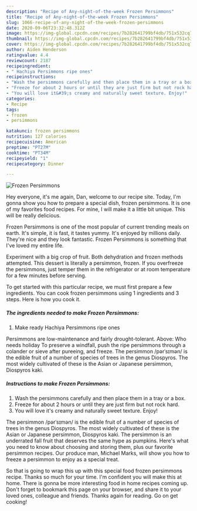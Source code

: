 ```yaml
---
description: "Recipe of Any-night-of-the-week Frozen Persimmons"
title: "Recipe of Any-night-of-the-week Frozen Persimmons"
slug: 1066-recipe-of-any-night-of-the-week-frozen-persimmons
date: 2020-09-06T23:32:48.312Z
image: https://img-global.cpcdn.com/recipes/7b282641799bf4db/751x532cq70/frozen-persimmons-recipe-main-photo.jpg
thumbnail: https://img-global.cpcdn.com/recipes/7b282641799bf4db/751x532cq70/frozen-persimmons-recipe-main-photo.jpg
cover: https://img-global.cpcdn.com/recipes/7b282641799bf4db/751x532cq70/frozen-persimmons-recipe-main-photo.jpg
author: Aiden Henderson
ratingvalue: 4.4
reviewcount: 2187
recipeingredient:
- " Hachiya Persimmons ripe ones"
recipeinstructions:
- "Wash the persimmons carefully and then place them in a tray or a box."
- "Freeze for about 2 hours or until they are just firm but not rock hard."
- "You will love it&#39;s creamy and naturally sweet texture. Enjoy!"
categories:
- Recipe
tags:
- frozen
- persimmons

katakunci: frozen persimmons 
nutrition: 127 calories
recipecuisine: American
preptime: "PT27M"
cooktime: "PT34M"
recipeyield: "1"
recipecategory: Dinner

---
```



![Frozen Persimmons](https://img-global.cpcdn.com/recipes/7b282641799bf4db/751x532cq70/frozen-persimmons-recipe-main-photo.jpg)

Hey everyone, it's me again, Dan, welcome to our recipe site. Today, I'm gonna show you how to prepare a special dish, frozen persimmons. It is one of my favorites food recipes. For mine, I will make it a little bit unique. This will be really delicious.

Frozen Persimmons is one of the most popular of current trending meals on earth. It's simple, it is fast, it tastes yummy. It's enjoyed by millions daily. They're nice and they look fantastic. Frozen Persimmons is something that I've loved my entire life.

Experiment with a big crop of fruit. Both dehydration and frozen methods attempted. This dessert is literally a persimmon, frozen. If you overfreeze the persimmons, just temper them in the refrigerator or at room temperature for a few minutes before serving.


To get started with this particular recipe, we must first prepare a few ingredients. You can cook frozen persimmons using 1 ingredients and 3 steps. Here is how you cook it.

<!--inarticleads1-->

##### The ingredients needed to make Frozen Persimmons:

1. Make ready  Hachiya Persimmons ripe ones


Persimmons are low-maintenance and fairly drought-tolerant. Above: Who needs holiday To preserve a windfall, push the ripe persimmons through a colander or sieve after pureeing, and freeze. The persimmon /pərˈsɪmən/ is the edible fruit of a number of species of trees in the genus Diospyros. The most widely cultivated of these is the Asian or Japanese persimmon, Diospyros kaki. 

<!--inarticleads2-->

##### Instructions to make Frozen Persimmons:

1. Wash the persimmons carefully and then place them in a tray or a box.
1. Freeze for about 2 hours or until they are just firm but not rock hard.
1. You will love it&#39;s creamy and naturally sweet texture. Enjoy!


The persimmon /pərˈsɪmən/ is the edible fruit of a number of species of trees in the genus Diospyros. The most widely cultivated of these is the Asian or Japanese persimmon, Diospyros kaki. The persimmon is an underrated fall fruit that deserves the same hype as pumpkins. Here&#39;s what you need to know about choosing and storing them, plus our favorite persimmon recipes. Our produce man, Michael Marks, will show you how to freeze a persimmon to enjoy as a special treat. 

So that is going to wrap this up with this special food frozen persimmons recipe. Thanks so much for your time. I'm confident you will make this at home. There is gonna be more interesting food in home recipes coming up. Don't forget to bookmark this page on your browser, and share it to your loved ones, colleague and friends. Thanks again for reading. Go on get cooking!
